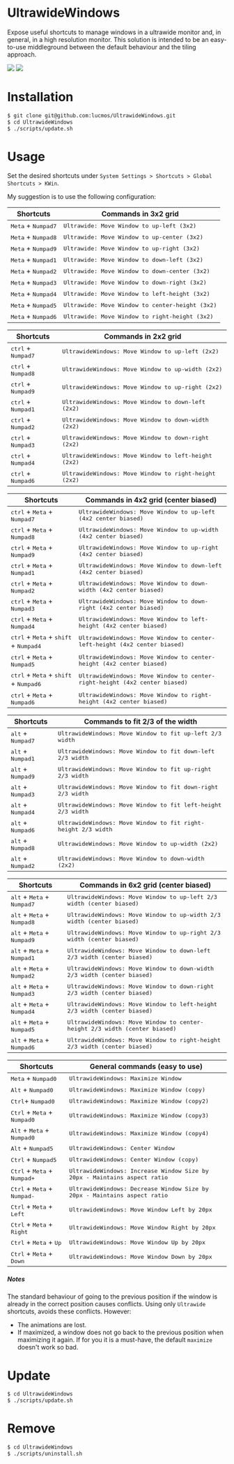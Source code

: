 # UltrawideWindows
Expose useful shortcuts to manage windows in a ultrawide monitor and, in general, in a high resolution monitor.
This solution is intended to be an easy-to-use middleground between the default behaviour and the tiling approach.

![](/docs/preview2.gif)
![](/docs/preview.gif)

# Installation

```bash
$ git clone git@github.com:lucmos/UltrawideWindows.git
$ cd UltrawideWindows
$ ./scripts/update.sh
```

# Usage
Set the desired shortcuts under `System Settings > Shortcuts > Global Shortcuts > KWin`.

My suggestion is to use the following configuration:

| Shortcuts                            | Commands in 3x2 grid                                     |
| ------------------------------------ | -------------------------------------------------------- |
| <kbd>Meta</kbd> + <kbd>Numpad7</kbd> | <kbd>Ultrawide: Move Window to up-left (3x2)</kbd>       |
| <kbd>Meta</kbd> + <kbd>Numpad8</kbd> | <kbd>Ultrawide: Move Window to up-center (3x2)</kbd>     |
| <kbd>Meta</kbd> + <kbd>Numpad9</kbd> | <kbd>Ultrawide: Move Window to up-right (3x2)</kbd>      |
| <kbd>Meta</kbd> + <kbd>Numpad1</kbd> | <kbd>Ultrawide: Move Window to down-left (3x2)</kbd>     |
| <kbd>Meta</kbd> + <kbd>Numpad2</kbd> | <kbd>Ultrawide: Move Window to down-center (3x2)</kbd>   |
| <kbd>Meta</kbd> + <kbd>Numpad3</kbd> | <kbd>Ultrawide: Move Window to down-right (3x2)</kbd>    |
| <kbd>Meta</kbd> + <kbd>Numpad4</kbd> | <kbd>Ultrawide: Move Window to left-height (3x2)</kbd>   |
| <kbd>Meta</kbd> + <kbd>Numpad5</kbd> | <kbd>Ultrawide: Move Window to center-height (3x2)</kbd> |
| <kbd>Meta</kbd> + <kbd>Numpad6</kbd> | <kbd>Ultrawide: Move Window to right-height (3x2)</kbd>  |

| Shortcuts                            | Commands in 2x2 grid                                           |
| ------------------------------------ | -------------------------------------------------------------- |
| <kbd>ctrl</kbd> + <kbd>Numpad7</kbd> | <kbd>UltrawideWindows: Move Window to up-left (2x2)</kbd>      |
| <kbd>ctrl</kbd> + <kbd>Numpad8</kbd> | <kbd>UltrawideWindows: Move Window to up-width (2x2)</kbd>     |
| <kbd>ctrl</kbd> + <kbd>Numpad9</kbd> | <kbd>UltrawideWindows: Move Window to up-right (2x2)</kbd>     |
| <kbd>ctrl</kbd> + <kbd>Numpad1</kbd> | <kbd>UltrawideWindows: Move Window to down-left (2x2)</kbd>    |
| <kbd>ctrl</kbd> + <kbd>Numpad2</kbd> | <kbd>UltrawideWindows: Move Window to down-width (2x2)</kbd>   |
| <kbd>ctrl</kbd> + <kbd>Numpad3</kbd> | <kbd>UltrawideWindows: Move Window to down-right (2x2)</kbd>   |
| <kbd>ctrl</kbd> + <kbd>Numpad4</kbd> | <kbd>UltrawideWindows: Move Window to left-height (2x2)</kbd>  |
| <kbd>ctrl</kbd> + <kbd>Numpad6</kbd> | <kbd>UltrawideWindows: Move Window to right-height (2x2)</kbd> |

| Shortcuts                                                                 | Commands in 4x2 grid (center biased)                                                 |
| ------------------------------------------------------------------------- | ------------------------------------------------------------------------------------ |
| <kbd>ctrl</kbd> + <kbd>Meta</kbd> + <kbd>Numpad7</kbd>                    | <kbd>UltrawideWindows: Move Window to up-left (4x2 center biased)</kbd>              |
| <kbd>ctrl</kbd> + <kbd>Meta</kbd> + <kbd>Numpad8</kbd>                    | <kbd>UltrawideWindows: Move Window to up-width (4x2 center biased)</kbd>             |
| <kbd>ctrl</kbd> + <kbd>Meta</kbd> + <kbd>Numpad9</kbd>                    | <kbd>UltrawideWindows: Move Window to up-right (4x2 center biased)</kbd>             |
| <kbd>ctrl</kbd> + <kbd>Meta</kbd> + <kbd>Numpad1</kbd>                    | <kbd>UltrawideWindows: Move Window to down-left (4x2 center biased)</kbd>            |
| <kbd>ctrl</kbd> + <kbd>Meta</kbd> + <kbd>Numpad2</kbd>                    | <kbd>UltrawideWindows: Move Window to down-width (4x2 center biased)</kbd>           |
| <kbd>ctrl</kbd> + <kbd>Meta</kbd> + <kbd>Numpad3</kbd>                    | <kbd>UltrawideWindows: Move Window to down-right (4x2 center biased)</kbd>           |
| <kbd>ctrl</kbd> + <kbd>Meta</kbd> + <kbd>Numpad4</kbd>                    | <kbd>UltrawideWindows: Move Window to left-height (4x2 center biased)</kbd>          |
| <kbd>ctrl</kbd> + <kbd>Meta</kbd> + <kbd>shift</kbd> + <kbd>Numpad4</kbd> | <kbd>UltrawideWindows: Move Window to center-left-height (4x2 center biased)</kbd>   |
| <kbd>ctrl</kbd> + <kbd>Meta</kbd> + <kbd>Numpad5</kbd>                    | <kbd>UltrawideWindows: Move Window to center-height (4x2 center biased)</kbd>        |
| <kbd>ctrl</kbd> + <kbd>Meta</kbd> + <kbd>shift</kbd> + <kbd>Numpad6</kbd> | <kbd>UltrawideWindows: Move Window to center-right-height (4x2 center biased)</kbd>  |
| <kbd>ctrl</kbd> + <kbd>Meta</kbd> + <kbd>Numpad6</kbd>                    | <kbd>UltrawideWindows: Move Window to right-height (4x2 center biased)</kbd>         |


| Shortcuts                           | Commands to fit 2/3 of the width                                       |
| ----------------------------------- | ---------------------------------------------------------------------- |
| <kbd>alt</kbd> + <kbd>Numpad7</kbd> | <kbd>UltrawideWindows: Move Window to fit up-left 2/3 width</kbd>      |
| <kbd>alt</kbd> + <kbd>Numpad1</kbd> | <kbd>UltrawideWindows: Move Window to fit down-left 2/3 width</kbd>    |
| <kbd>alt</kbd> + <kbd>Numpad9</kbd> | <kbd>UltrawideWindows: Move Window to fit up-right 2/3 width</kbd>     |
| <kbd>alt</kbd> + <kbd>Numpad3</kbd> | <kbd>UltrawideWindows: Move Window to fit down-right 2/3 width</kbd>   |
| <kbd>alt</kbd> + <kbd>Numpad4</kbd> | <kbd>UltrawideWindows: Move Window to fit left-height 2/3 width</kbd>  |
| <kbd>alt</kbd> + <kbd>Numpad6</kbd> | <kbd>UltrawideWindows: Move Window to fit right-height 2/3 width</kbd> |
| <kbd>alt</kbd> + <kbd>Numpad8</kbd> | <kbd>UltrawideWindows: Move Window to up-width (2x2)</kbd>             |
| <kbd>alt</kbd> + <kbd>Numpad2</kbd> | <kbd>UltrawideWindows: Move Window to down-width (2x2)</kbd>           |

| Shortcuts                                             | Commands in 6x2 grid (center biased)                                                |
| ----------------------------------------------------- | ----------------------------------------------------------------------------------- |
| <kbd>alt</kbd> + <kbd>Meta</kbd> + <kbd>Numpad7</kbd> | <kbd>UltrawideWindows: Move Window to up-left 2/3 width (center biased)</kbd>       |
| <kbd>alt</kbd> + <kbd>Meta</kbd> + <kbd>Numpad8</kbd> | <kbd>UltrawideWindows: Move Window to up-width 2/3 width (center biased)</kbd>      |
| <kbd>alt</kbd> + <kbd>Meta</kbd> + <kbd>Numpad9</kbd> | <kbd>UltrawideWindows: Move Window to up-right 2/3 width (center biased)</kbd>      |
| <kbd>alt</kbd> + <kbd>Meta</kbd> + <kbd>Numpad1</kbd> | <kbd>UltrawideWindows: Move Window to down-left 2/3 width (center biased)</kbd>     |
| <kbd>alt</kbd> + <kbd>Meta</kbd> + <kbd>Numpad2</kbd> | <kbd>UltrawideWindows: Move Window to down-width 2/3 width (center biased)</kbd>    |
| <kbd>alt</kbd> + <kbd>Meta</kbd> + <kbd>Numpad3</kbd> | <kbd>UltrawideWindows: Move Window to down-right 2/3 width (center biased)</kbd>    |
| <kbd>alt</kbd> + <kbd>Meta</kbd> + <kbd>Numpad4</kbd> | <kbd>UltrawideWindows: Move Window to left-height 2/3 width (center biased)</kbd>   |
| <kbd>alt</kbd> + <kbd>Meta</kbd> + <kbd>Numpad5</kbd> | <kbd>UltrawideWindows: Move Window to center-height 2/3 width (center biased)</kbd> |
| <kbd>alt</kbd> + <kbd>Meta</kbd> + <kbd>Numpad6</kbd> | <kbd>UltrawideWindows: Move Window to right-height 2/3 width (center biased)</kbd>  |

| Shortcuts                                              | General commands (easy to use)                                               |
| ------------------------------------------------------ | ---------------------------------------------------------------------------- |
| <kbd>Meta</kbd> + <kbd>Numpad0</kbd>                   | <kbd>UltrawideWindows: Maximize Window</kbd>                                 |
| <kbd>Alt</kbd> + <kbd>Numpad0</kbd>                    | <kbd>UltrawideWindows: Maximize Window (copy)</kbd>                          |
| <kbd>Ctrl</kbd>+ <kbd>Numpad0</kbd>                    | <kbd>UltrawideWindows: Maximize Window (copy2)</kbd>                         |
| <kbd>Ctrl</kbd> + <kbd>Meta</kbd> + <kbd>Numpad0</kbd> | <kbd>UltrawideWindows: Maximize Window (copy3)</kbd>                         |
| <kbd>Alt</kbd> + <kbd>Meta</kbd> + <kbd>Numpad0</kbd>  | <kbd>UltrawideWindows: Maximize Window (copy4)</kbd>                         |
| <kbd>Alt</kbd> + <kbd>Numpad5</kbd>                    | <kbd>UltrawideWindows: Center Window</kbd>                                   |
| <kbd>Ctrl</kbd> + <kbd>Numpad5</kbd>                   | <kbd>UltrawideWindows: Center Window (copy)</kbd>                            |
| <kbd>Ctrl</kbd> + <kbd>Meta</kbd> + <kbd>Numpad+</kbd> | <kbd>UltrawideWindows: Increase Window Size by 20px - Maintains aspect ratio |
| <kbd>Ctrl</kbd> + <kbd>Meta</kbd> + <kbd>Numpad-</kbd> | <kbd>UltrawideWindows: Decrease Window Size by 20px - Maintains aspect ratio |
| <kbd>Ctrl</kbd> + <kbd>Meta</kbd> + <kbd>Left</kbd>    | <kbd>UltrawideWindows: Move Window Left by 20px                              |
| <kbd>Ctrl</kbd> + <kbd>Meta</kbd> + <kbd>Right</kbd>   | <kbd>UltrawideWindows: Move Window Right by 20px                             |
| <kbd>Ctrl</kbd> + <kbd>Meta</kbd> + <kbd>Up</kbd>      | <kbd>UltrawideWindows: Move Window Up by 20px                                |
| <kbd>Ctrl</kbd> + <kbd>Meta</kbd> + <kbd>Down</kbd>    | <kbd>UltrawideWindows: Move Window Down by 20px                              |





##### Notes
The standard behaviour of going to the previous position if the window is already in the correct position causes conflicts.
Using only `Ultrawide` shortcuts, avoids these conflicts. However:
* The animations are lost.
* If maximized, a window does not go back to the previous position when maximizing it again. If for you it is a must-have, the default `maximize` doesn't work so bad.


# Update


```bash
$ cd UltrawideWindows
$ ./scripts/update.sh
```

# Remove

```bash
$ cd UltrawideWindows
$ ./scripts/uninstall.sh
```
